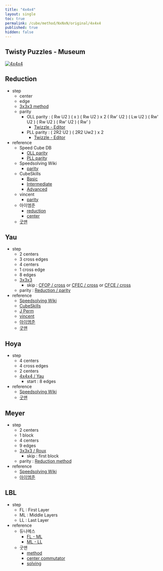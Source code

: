 ```yaml
---
title: "4x4x4"
layout: single
toc: true
permalink: /cube/method/NxNxN/original/4x4x4
published: true
hidden: false
---
```


<head>
  <base target="_blank">
</head>



## Twisty Puzzles - Museum

<a href="https://twistypuzzles.com/app/museum/museum_showitem.php?pkey=265">
  <img alt="4x4x4" src="https://twistypuzzles.com/museum/large/00265-01.jpg">
</a>



## Reduction

- step
  - center
  - edge
  - [3x3x3 method](/cube/method/NxNxN/original/3x3x3)
  - parity
    - OLL parity : ( Rw U2 ) ( x ) ( Rw U2 ) x 2 ( Rw' U2 ) ( Lw U2 ) ( Rw' U2 ) ( Rw U2 ) ( Rw' U2 ) ( Rw' )
      - [Twizzle - Editor](https://alpha.twizzle.net/edit/?puzzle=4x4x4&stickering=OLL&setup-anchor=end&alg=%28Rw+U2%27%29+x+%28Rw+U2%27%292+%28Rw%27+U2%27%29+%28Lw+U2%27%29+%28Rw%27+U2%27%29+%28Rw+U2%27%29+%28Rw%27+U2%27%29+Rw%27)
    - PLL parity : ( 2R2 U2 ) ( 2R2 Uw2 ) x 2
      - [Twizzle - Editor](https://alpha.twizzle.net/edit/?puzzle=4x4x4&stickering=PLL&setup-anchor=end&alg=%282R2+U2%27%29+%282R2+Uw2%27%292)
- reference
  - Speed Cube DB
    - [OLL parity](https://speedcubedb.com/a/4x4/OLLParity)
    - [PLL parity](https://speedcubedb.com/a/4x4/PLLParity)
  - Speedsolving Wiki
    - [parity](https://www.speedsolving.com/wiki/index.php/4x4x4_parity_algorithms)
  - CubeSkills
    - [Basic](https://www.cubeskills.com/tutorials/beginners-method-for-solving-the-4x4-cube)
    - [Intermediate](https://www.cubeskills.com/tutorials/intermediate-tips-and-yau-method)
    - [Advanced](https://www.cubeskills.com/tutorials/advanced-4x4-tips-and-techniques)
  - vincent
    - [parity](https://m.blog.naver.com/vincentcube/60149158694)
  - 아이엠준
    - [reduction](https://youtu.be/jqSLBR38hUA)
    - [center](https://youtu.be/4ViuGBx14zg)
  - [굿맨](https://youtu.be/rNE9o1YTh0g)



## Yau

- step
  - 2 centers
  - 3 cross edges
  - 4 centers
  - 1 cross edge
  - 8 edges
  - [3x3x3](/cube/method/NxNxN/original/3x3x3)
    - skip : [CFOP / cross](/cube/method/NxNxN/original/3x3x3#cfop) or [CFEC / cross](/cube/method/NxNxN/original/3x3x3#cfec) or [CFCE / cross](/cube/method/NxNxN/original/3x3x3#cfce)
  - parity : [Reduction / parity](#reduction)
- reference
  - [Speedsolving Wiki](https://www.speedsolving.com/wiki/index.php/Yau_method)
  - [CubeSkills](https://www.cubeskills.com/tutorials/intermediate-tips-and-yau-method)
  - [J Perm](https://jperm.net/4x4)
  - [vincent](https://m.blog.naver.com/vincentcube?categoryNo=58)
  - [아이엠준](https://youtu.be/jcEelDhL7KU)
  - [굿맨](https://youtu.be/0slUBFL3F-g)



## Hoya

- step
  - 4 centers
  - 4 cross edges
  - 2 centers
  - [4x4x4 / Yau](#yau)
    - start : 8 edges
- reference
  - [Speedsolving Wiki](https://www.speedsolving.com/wiki/index.php/Hoya_method)
  - [굿맨](https://youtu.be/k9dNU6h8g5o)



## Meyer

- step
  - 2 centers
  - 1 block
  - 4 centers
  - 9 edges
  - [3x3x3 / Roux](/cube/method/NxNxN/original/3x3x3#roux)
    - skip : first block
  - parity : [Reduction method](#reduction)
- reference
  - [Speedsolving Wiki](https://www.speedsolving.com/wiki/index.php/Meyer_method)
  - [아이엠준](https://youtu.be/iBbqL0v3naI)



## LBL

- step
  - FL : First Layer
  - ML : Middle Layers
  - LL : Last Layer
- reference
  - 듀나메스
    - [FL - ML](https://youtu.be/_Hbf2TpsoUI)
    - [ML - LL](https://youtu.be/MtVIzF3Umyo)
  - 굿맨
    - [method](https://youtu.be/D_UYYz_OwOM)
    - [center commutator](https://youtu.be/HsUH_K_921w)
    - [solving](https://youtu.be/iRoivG7Te40)
